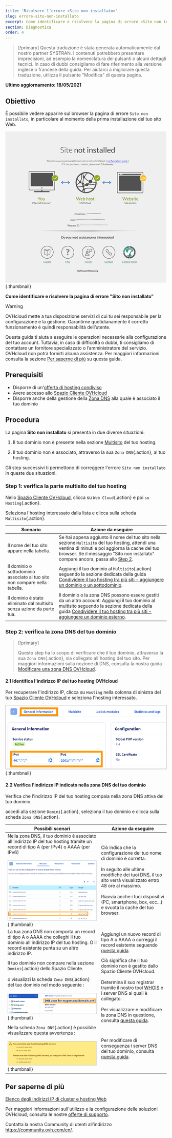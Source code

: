 ```yaml
---
title: 'Risolvere l’errore «Sito non installato»'
slug: errore-sito-non-installato
excerpt: Come identificare e risolvere la pagina di errore «Sito non installato»
section: Diagnostica
order: 4
---
```


> [!primary]
> Questa traduzione è stata generata automaticamente dal nostro partner SYSTRAN. I contenuti potrebbero presentare imprecisioni, ad esempio la nomenclatura dei pulsanti o alcuni dettagli tecnici. In caso di dubbi consigliamo di fare riferimento alla versione inglese o francese della guida. Per aiutarci a migliorare questa traduzione, utilizza il pulsante "Modifica" di questa pagina.
>

**Ultimo aggiornamento: 18/05/2021**

## Obiettivo


È possibile vedere apparire sul browser la pagina di errore `Sito non installato`, in particolare al momento della prima installazione del tuo sito Web.

![site-not-installed](images/site-not-installed2021.png){.thumbnail}

**Come identificare e risolvere la pagina di errore "Sito non installato"**

> [!warning]
> OVHcloud mette a tua disposizione servizi di cui tu sei responsabile per la configurazione e la gestione. Garantirne quotidianamente il corretto funzionamento è quindi responsabilità dell’utente.
>
> Questa guida ti aiuta a eseguire le operazioni necessarie alla configurazione del tuo account. Tuttavia, in caso di difficoltà o dubbi, ti consigliamo di contattare un fornitore specializzato o l’amministratore del servizio. OVHcloud non potrà fornirti alcuna assistenza. Per maggiori informazioni consulta la sezione [Per saperne di più](#gofurther) su questa guida.

## Prerequisiti

- Disporre di un'[offerta di hosting condiviso](https://www.ovh.it/hosting-web/)
- Avere accesso allo [Spazio Cliente OVHcloud](https://www.ovh.com/auth/?action=gotomanager&from=https://www.ovh.it/&ovhSubsidiary=it)
- Disporre anche della gestione della [Zona DNS](../../domains/web_hosting_modifica_la_tua_zona_dns/) alla quale è associato il tuo dominio

## Procedura

La pagina **Sito non installato** si presenta in due diverse situazioni:

1. Il tuo dominio non è presente nella sezione [Multisito](../configurare-un-multisito-su-un-hosting-web/#step-1-accedi-alla-gestione-del-multisito) del tuo hosting.

2. Il tuo dominio non è associato, attraverso la sua `Zona DNS`{.action}, al tuo hosting.

Gli step successivi ti permettono di correggere l'errore `Sito non installato` in queste due situazioni.

### Step 1: verifica la parte multisito del tuo hosting

Nello [Spazio Cliente OVHcloud](https://www.ovh.com/auth/?action=gotomanager&from=https://www.ovh.it/&ovhSubsidiary=it), clicca su `Web Cloud`{.action} e poi `su Hosting`{.action}.

Seleziona l'hosting interessato dalla lista e clicca sulla scheda `Multisito`{.action}.

|Scenario|Azione da eseguire|
|---|---|
|Il nome del tuo sito appare nella tabella.|Se hai appena aggiunto il nome del tuo sito nella sezione `Multisito` del tuo hosting, attendi una ventina di minuti e poi aggiorna la cache del tuo browser. Se il messaggio "Sito non installato" compare ancora, passa allo [Step 2](#checkdomainlink).|
|Il dominio o sottodominio associato al tuo sito non compare nella tabella.|Aggiungi il tuo dominio al `Multisito`{.action} seguendo la sezione dedicata della guida [Condividere il tuo hosting tra più siti - aggiungere un dominio o un sottodominio](../configurare-un-multisito-su-un-hosting-web/#step-2-aggiungi-un-dominio-o-un-sottodominio).|
|Il dominio è stato eliminato dal multisito senza azione da parte tua.|Il dominio o la zona DNS possono essere gestiti da un altro account. Aggiungi il tuo dominio al multisito seguendo la sezione dedicata della guida [Condividere il tuo hosting tra più siti - aggiungere un dominio esterno](../configurare-un-multisito-su-un-hosting-web/#step-22-aggiungere-un-dominio-esterno).|

### Step 2: verifica la zona DNS del tuo dominio <a name="checkdomainlink"></a>

> [!primary]
>
> Questo step ha lo scopo di verificare che il tuo dominio, attraverso la sua `Zona DNS`{.action}, sia collegato all'hosting del tuo sito.
> Per maggiori informazioni sulla nozione di DNS, consulta la nostra guida [Modificare una zona DNS OVHcloud](../../domains/web_hosting_modifica_la_tua_zona_dns/#obiettivo).

#### 2\.1 Identifica l'indirizzo IP del tuo hosting OVHcloud

Per recuperare l'indirizzo IP, clicca su `Hosting` nella colonna di sinistra del tuo [Spazio Cliente OVHcloud](https://www.ovh.com/auth/?action=gotomanager&from=https://www.ovh.it/&ovhSubsidiary=it) e seleziona l'hosting interessato.

![hosting-general-informations](images/hosting-general-informations.png){.thumbnail}

#### 2\.2 Verifica l'indirizzo IP indicato nella zona DNS del tuo dominio

Verifica che l'indirizzo IP del tuo hosting compaia nella zona DNS attiva del tuo dominio.

accedi alla sezione `Domini`{.action}, seleziona il tuo dominio e clicca sulla scheda `Zona DNS`{.action}.

|Possibili scenari|Azione da eseguire|
|---|---|
|Nella zona DNS, il tuo dominio è associato all'indirizzo IP del tuo hosting tramite un record di tipo A (per IPv4) o AAAA (per IPv6)<br><br>![zona DNS_IP2](images/zonedns_ip2.png){.thumbnail}|Ciò indica che la configurazione del tuo nome di dominio è corretta.<br><br>In seguito alle ultime modifiche dei tuoi DNS, il tuo sito verrà visualizzato entro 48 ore al massimo.<br><br>Riavvia anche i tuoi dispositivi (PC, smartphone, box, ecc...) e svuota la cache del tuo browser.|
|La tua zona DNS non comporta un record di tipo A o AAAA che colleghi il tuo dominio all'indirizzo IP del tuo hosting. O il record esistente punta su un altro indirizzo IP.|Aggiungi un nuovo record di tipo A o AAAA o correggi il record esistente seguendo [questa guida](../../domains/web_hosting_modifica_la_tua_zona_dns/).|
|Il tuo dominio non compare nella sezione `Domini`{.action} dello Spazio Cliente.<br><br>o visualizzi la scheda `Zona DNS`{.action} del tuo dominio nel modo seguente :<br><br>![zonedns_ndd_pas_su_lec2](images/zonedns_ndd_pas_sur_lec2.png){.thumbnail}|Ciò significa che il tuo dominio non è gestito dallo Spazio Cliente OVHcloud.<br><br>Determina il suo registrar tramite il nostro tool [WHOIS](https://www.ovh.it/supporto/strumenti/check_whois.pl) e i server DNS ai quali è collegato.<br><br>Per visualizzare e modificare la zona DNS in questione, consulta [questa guida](../configurare-un-multisito-su-un-hosting-web/#step-22-aggiungere-un-dominio-esterno).|
|Nella scheda `Zona DNS`{.action} è possibile visualizzare questa avvertenza :<br><br>![avviso_zonedns_pas_su_srv_Dns](images/avertissement_zonedns_pas_sur_srv_dns.png){.thumbnail}|Per modificare di conseguenza i server DNS del tuo dominio, consulta [questa guida](../../domains/web_hosting_gestisci_il_tuo_server_dns/).|

## Per saperne di più <a name="gofurther"></a>

[Elenco degli indirizzi IP di cluster e hosting Web](../lista-indirizzi-ip-di-cluster-e-hosting-web/)

Per maggiori informazioni sull'utilizzo e la configurazione delle soluzioni OVHcloud, consulta le nostre [offerte di supporto](https://www.ovhcloud.com/it/support-levels/).

Contatta la nostra Community di utenti all’indirizzo <https://community.ovh.com/en/>.
